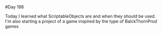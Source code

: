 #Day 198

Today I learned what ScriptableObjects are and when they should be used.
I'm also starting a project of a game inspired by the type of BalckThornProd games
